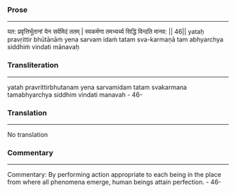 ### Prose 
 --- 
यत: प्रवृत्तिर्भूतानां येन सर्वमिदं ततम् |
स्वकर्मणा तमभ्यर्च्य सिद्धिं विन्दति मानव: || 46||
yataḥ pravṛittir bhūtānāṁ yena sarvam idaṁ tatam
sva-karmaṇā tam abhyarchya siddhiṁ vindati mānavaḥ

### Transliteration 
 --- 
yatah pravrittirbhutanam yena sarvamidam tatam svakarmana tamabhyarchya siddhim vindati manavah - 46-

### Translation 
 --- 
No translation

### Commentary 
 --- 
Commentary: By performing action appropriate to each being in the place from where all phenomena emerge, human beings attain perfection. - 46-